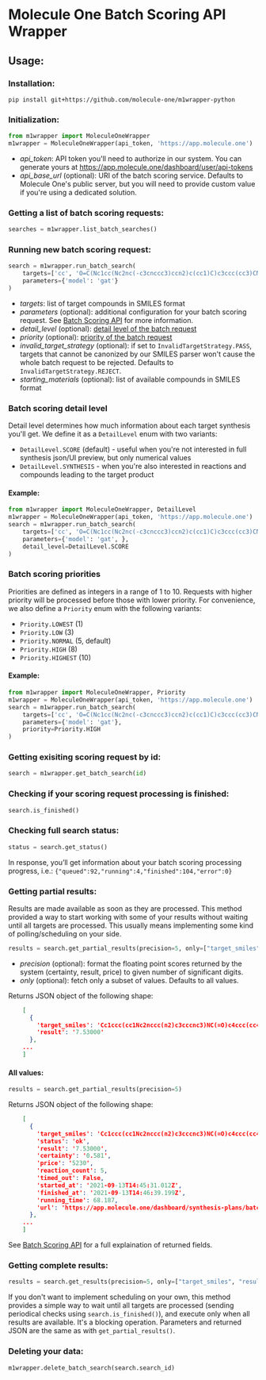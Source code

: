 # Molecule One Batch Scoring API Wrapper

## Usage:

### Installation:

```
pip install git+https://github.com/molecule-one/m1wrapper-python
```
### Initialization:
```py
from m1wrapper import MoleculeOneWrapper
m1wrapper = MoleculeOneWrapper(api_token, 'https://app.molecule.one')
```
- *api_token*: API token you'll need to authorize in our system. You can
  generate yours at https://app.molecule.one/dashboard/user/api-tokens
- *api_base_url* (optional): URI of the batch scoring service. Defaults to Molecule One's public
  server, but you will need to provide custom value if you're using a dedicated solution.

### Getting a list of batch scoring requests:
```py
searches = m1wrapper.list_batch_searches()
```

### Running new batch scoring request:
```py
search = m1wrapper.run_batch_search(
    targets=['cc', 'O=C(Nc1cc(Nc2nc(-c3cnccc3)ccn2)c(cc1)C)c3ccc(cc3)CN3CCN(CC3)C'],
    parameters={'model': 'gat'}
)
```
- *targets*: list of target compounds in SMILES format
- *parameters* (optional): additional configuration for your batch
  scoring request. See [Batch Scoring API](https://github.com/molecule-one/api/blob/master/api-v2.md) for more information.
- *detail_level* (optional): [detail level of the batch request](#batch-scoring-detail-level)
- *priority* (optional): [priority of the batch request](#batch-scoring-priorities)
- *invalid_target_strategy* (optional): if set to `InvalidTargetStrategy.PASS`, targets that cannot be canonized by our SMILES parser won't cause the whole batch request to be rejected. Defaults to `InvalidTargetStrategy.REJECT`.
- *starting_materials* (optional): list of available compounds in SMILES format

### Batch scoring detail level
Detail level determines how much information about each target synthesis you'll get. We define it as a `DetailLevel` enum with two variants:
- `DetailLevel.SCORE` (default) - useful when you're not interested in full synthesis json/UI preview, but only numerical values
- `DetailLevel.SYNTHESIS` - when you're also interested in reactions and compounds leading to the target product
#### Example:
```py
from m1wrapper import MoleculeOneWrapper, DetailLevel
m1wrapper = MoleculeOneWrapper(api_token, 'https://app.molecule.one')
search = m1wrapper.run_batch_search(
    targets=['cc', 'O=C(Nc1cc(Nc2nc(-c3cnccc3)ccn2)c(cc1)C)c3ccc(cc3)CN3CCN(CC3)C'],
    parameters={'model': 'gat', },
    detail_level=DetailLevel.SCORE
)
```

### Batch scoring priorities
Priorities are defined as integers in a range of 1 to 10. Requests with higher priority will be processed before those with lower priority.
For convenience, we also define a `Priority` enum with the following variants:
- `Priority.LOWEST` (1)
- `Priority.LOW` (3)
- `Priority.NORMAL` (5, default)
- `Priority.HIGH` (8)
- `Priority.HIGHEST` (10)

#### Example:
```py
from m1wrapper import MoleculeOneWrapper, Priority
m1wrapper = MoleculeOneWrapper(api_token, 'https://app.molecule.one')
search = m1wrapper.run_batch_search(
    targets=['cc', 'O=C(Nc1cc(Nc2nc(-c3cnccc3)ccn2)c(cc1)C)c3ccc(cc3)CN3CCN(CC3)C'],
    parameters={'model': 'gat'},
    priority=Priority.HIGH
)
```

### Getting exisiting scoring request by id:
```py
search = m1wrapper.get_batch_search(id)
```

### Checking if your scoring request processing is finished:
```py
search.is_finished()
```

### Checking full search status:
```py
status = search.get_status()
```
In response, you’ll get information about your batch scoring processing progress, i.e.:
`{"queued":92,"running":4,"finished":104,"error":0}`

### Getting partial results:
Results are made available as soon as they are processed. This method
provided a way to start working with some of your results without waiting until all targets are processed.
This usually means implementing some kind of polling/scheduling on your side.
```py
results = search.get_partial_results(precision=5, only=["target_smiles", "result"])
```
- *precision* (optional): format the floating point scores returned by the system (certainty, result, price) to given number of significant digits.
- *only* (optional): fetch only a subset of values. Defaults to
  all values.

Returns JSON object of the following shape:
```json
    [
      {
        'target_smiles': 'Cc1ccc(cc1Nc2nccc(n2)c3cccnc3)NC(=O)c4ccc(cc4)CN5CCN(CC5)C',
        'result': '7.53000'
      },
    ...
    ]
```
#### All values:
```py
results = search.get_partial_results(precision=5)
```

Returns JSON object of the following shape:
```json
    [
      {
        'target_smiles': 'Cc1ccc(cc1Nc2nccc(n2)c3cccnc3)NC(=O)c4ccc(cc4)CN5CCN(CC5)C',
        'status': 'ok',
        'result': '7.53000',
        'certainty': '0.581',
        'price': '5230',
        'reaction_count': 5,
        'timed_out': False,
        'started_at': '2021-09-13T14:45:31.012Z',
        'finished_at': '2021-09-13T14:46:39.199Z',
        'running_time': 68.187,
        'url': 'https://app.molecule.one/dashboard/synthesis-plans/batch/b787bf5f-6736-443c-bef1-8f10a37da246/result/0e3c6e13-fce1-46ba-9811-8fe66e0e4122'
      },
    ...
    ]
```

See [Batch Scoring API](https://github.com/molecule-one/api/blob/master/batch-scoring.md) for a full explaination of returned fields.

### Getting complete results:
```py
results = search.get_results(precision=5, only=["target_smiles", "result"])
```
If you don't want to implement scheduling on your own, this method
provides a simple way to wait until all targets are processed (sending periodical checks using
`search.is_finished()`), and execute only when all results are available. It's a
blocking operation.
Parameters and returned JSON are the same as with `get_partial_results()`.

### Deleting your data:
```py
m1wrapper.delete_batch_search(search.search_id)
```
